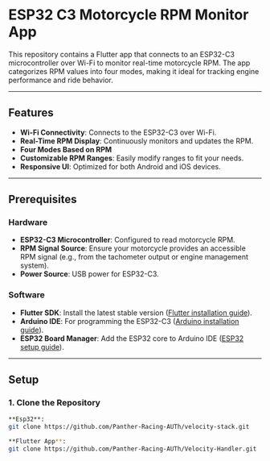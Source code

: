 # ESP32 C3 Motorcycle RPM Monitor App

This repository contains a Flutter app that connects to an ESP32-C3 microcontroller over Wi-Fi to monitor real-time motorcycle RPM. The app categorizes RPM values into four modes, making it ideal for tracking engine performance and ride behavior.

---

## Features

- **Wi-Fi Connectivity**: Connects to the ESP32-C3 over Wi-Fi.
- **Real-Time RPM Display**: Continuously monitors and updates the RPM.
- **Four Modes Based on RPM**
- **Customizable RPM Ranges**: Easily modify ranges to fit your needs.
- **Responsive UI**: Optimized for both Android and iOS devices.

---

## Prerequisites

### Hardware
- **ESP32-C3 Microcontroller**: Configured to read motorcycle RPM.
- **RPM Signal Source**: Ensure your motorcycle provides an accessible RPM signal (e.g., from the tachometer output or engine management system).
- **Power Source**: USB power for ESP32-C3.

### Software
- **Flutter SDK**: Install the latest stable version ([Flutter installation guide](https://flutter.dev/docs/get-started/install)).
- **Arduino IDE**: For programming the ESP32-C3 ([Arduino installation guide](https://www.arduino.cc/en/software)).
- **ESP32 Board Manager**: Add the ESP32 core to Arduino IDE ([ESP32 setup guide](https://github.com/espressif/arduino-esp32)).

---

## Setup

### 1. Clone the Repository
```bash
**Esp32**:
git clone https://github.com/Panther-Racing-AUTh/velocity-stack.git

**Flutter App**:
git clone https://github.com/Panther-Racing-AUTh/Velocity-Handler.git


